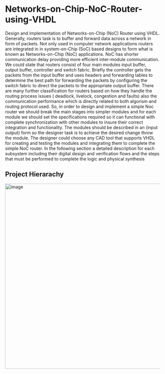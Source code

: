 # Networks-on-Chip-NoC-Router-using-VHDL
 Design and implementation of Networks-on-Chip (NoC) Router
using VHDL. Generally, routers task is to buffer and forward data across a network in form of 
packets.
Not only used in computer network applications routers are integrated in in system-on-Chip (SoC) 
based designs to form what is known as Networks-on-Chip (NoC) applications. NoC has shorter 
communication delay providing more efficient inter-module communication. We could state that 
routers consist of four main modules input buffer, output buffer, controller and switch fabric. Briefly 
the controller gets the packets from the input buffer and uses headers and forwarding tables to 
determine the best path for forwarding the packets by configuring the switch fabric to direct the 
packets to the appropriate output buffer. There are many further classification for routers based on 
how they handle the routing process issues ( deadlock, livelock, congestion and faults) also the 
communication performance which is directly related to both algorism and routing protocol used. So, 
in order to design and implement a simple Noc router we should break the main stages into simpler 
modules and for each module we should set the specifications required so it can functional with 
complete synchronization with other modules to insure their correct integration and functionality. 
The modules should be described in an (input output) form so the designer task is to achieve the 
desired change throw the module. The designer could choose any CAD tool that supports VHDL for 
creating and testing the modules and integrating them to complete the simple NoC router. In the 
following section a detailed description for each subsystem including their digital design and 
verification flows and the steps that must be performed to complete the logic and physical synthesis
## Project Hierarachy

<img width="601" alt="image" src="https://user-images.githubusercontent.com/54421659/164108790-780b82ba-3a4c-4d3c-bd1c-169881a1c32d.png">

